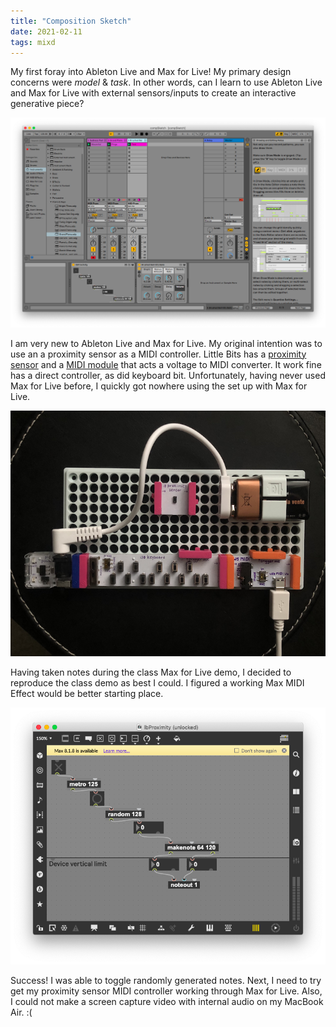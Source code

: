 ```yaml
---
title: "Composition Sketch"
date: 2021-02-11
tags: mixd
---
```

My first foray into Ableton Live and Max for Live! My primary design concerns were *model* & *task*. In other words, can I learn to use Ableton Live and Max for Live with external sensors/inputs to create an interactive generative piece?

![](/images/compSketch1.png)

I am very new to Ableton Live and Max for Live. My original intention was to use an a proximity sensor as a MIDI controller. Little Bits has a [proximity sensor](https://classroom.littlebits.com/bit-o-pedia/proximity-sensor) and a [MIDI module](https://classroom.littlebits.com/bit-o-pedia/midi) that acts a voltage to MIDI converter. It work fine has a direct controller, as did keyboard bit. Unfortunately, having never used Max for Live before, I quickly got nowhere using the set up with Max for Live.

![](/images/littlebits.png)

Having taken notes during the class Max for Live demo, I decided to reproduce the class demo as best I could. I figured a working Max MIDI Effect would be better starting place.

![](/images/maxMidiEffect.png)

Success! I was able to toggle randomly generated notes. Next, I need to try get my proximity sensor MIDI controller working through Max for Live. Also, I could not make a screen capture video with internal audio on my MacBook Air. :(
